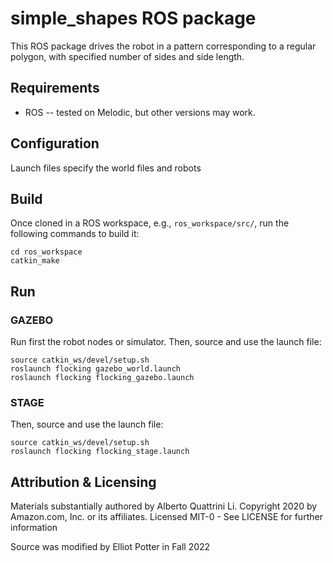 # simple_shapes ROS package
This ROS package drives the robot in a pattern corresponding to a regular polygon, with specified number of sides
and side length.

## Requirements
- ROS -- tested on Melodic, but other versions may work.

## Configuration
Launch files specify the world files and robots

## Build
Once cloned in a ROS workspace, e.g., `ros_workspace/src/`, run the following commands to build it:

	cd ros_workspace
    catkin_make
	
## Run

### GAZEBO
Run first the robot nodes or simulator. 
Then, source and use the launch file:

	source catkin_ws/devel/setup.sh
    roslaunch flocking gazebo_world.launch
	roslaunch flocking flocking_gazebo.launch

### STAGE
Then, source and use the launch file:

	source catkin_ws/devel/setup.sh
    roslaunch flocking flocking_stage.launch

## Attribution & Licensing

Materials substantially authored by Alberto Quattrini Li. 
Copyright 2020 by Amazon.com, Inc. or its affiliates. Licensed MIT-0 - See LICENSE for further information

Source was modified by Elliot Potter in Fall 2022